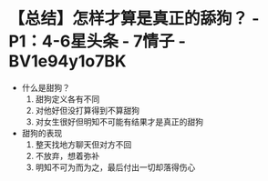 # 【总结】怎样才算是真正的舔狗？ - P1：4-6星头条 - 7情子 - BV1e94y1o7BK

-   什么是甜狗？
    1.  甜狗定义各有不同
    2.  对他好但没打算得到不算甜狗
    3.  对女生很好但明知不可能有结果才是真正的甜狗
-   甜狗的表现
    1.  整天找地方聊天但对方不回
    2.  不放弃，想着弥补
    3.  明知不可为而为之，最后付出一切却落得伤心